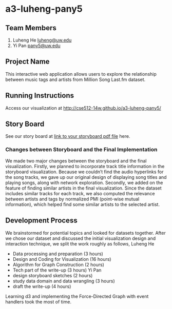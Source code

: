 a3-luheng-pany5
===============

## Team Members

1. Luheng He luheng@uw.edu
2. Yi Pan pany5@uw.edu

## Project Name

This interactive web application allows users to explore the relationship between music tags and artists from Million Song Last.fm dataset.

## Running Instructions

Access our visualization at http://cse512-14w.github.io/a3-luheng-pany5/

## Story Board

See our story board at [link to your storyboard pdf file](storyboard.pdf?raw=true) here.

### Changes between Storyboard and the Final Implementation

We made two major changes between the storyboard and the final visualization. Firstly, we planned to incorporate track title information in the storyboard visualization. Because we couldn’t find the audio hyperlinks for the song tracks, we gave up our original design of displaying song titles and playing songs, along with network exploration. Secondly, we added on the feature of finding similar artists in the final visualization. Since the dataset includes similar tracks for each track, we also computed the relevance between artists and tags by normalized PMI (point-wise mutual information), which helped find some similar artists to the selected artist.


## Development Process
We brainstormed for potential topics and looked for datasets together. After we chose our dataset and discussed the initial visualization design and interaction technique, we split the work roughly as follows,
Luheng He
-	Data processing and preparation				        (3 hours) 	
-	Design and Coding for Visualization			      (16 hours)
-	Algorithm for Graph Construction				      (2 hours)
-	Tech part of the write-up					            (3 hours)
Yi Pan
-	design storyboard sketches				            (2 hours)
-	study data domain and data wrangling 		    	(3 hours)
- draft the write-up                    				(4 hours)

Learning d3 and implementing the Force-Directed Graph with event handlers took the most of time. 
